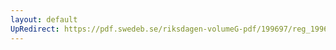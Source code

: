 ```yaml
---
layout: default
UpRedirect: https://pdf.swedeb.se/riksdagen-volumeG-pdf/199697/reg_199697/reg_199697_0025.pdf
---
```

